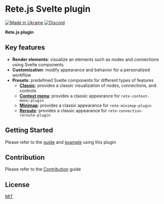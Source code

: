 Rete.js Svelte plugin
====
[![Made in Ukraine](https://img.shields.io/badge/made_in-ukraine-ffd700.svg?labelColor=0057b7)](https://stand-with-ukraine.pp.ua)
[![Discord](https://img.shields.io/discord/1081223198055604244?color=%237289da&label=Discord)](https://discord.gg/cxSFkPZdsV)

**Rete.js plugin**

## Key features

- **Render elements**: visualize an elements such as nodes and connections using Svelte components
- **Customization**: modify appearance and behavior for a personalized workflow
- **Presets**: predefined Svelte components for different types of features
  -  **[Classic](https://retejs.org/docs/guides/renderers/svelte#connect-plugin)**: provides a classic visualization of nodes, connections, and controls
  -  **[Context menu](https://retejs.org/docs/guides/context-menu#render-context-menu)**: provides a classic appearance for `rete-context-menu-plugin`
  -  **[Minimap](https://retejs.org/docs/guides/minimap#render)**: provides a classic appearance for `rete-minimap-plugin`
  -  **[Reroute](https://retejs.org/docs/guides/reroute#rendering)**: provides a classic appearance for `rete-connection-reroute-plugin`

## Getting Started

Please refer to the [guide](https://retejs.org/docs/guides/renderers/svelte) and [example](https://retejs.org/examples/svelte) using this plugin

## Contribution

Please refer to the [Contribution](https://retejs.org/docs/contribution) guide

## License

[MIT](https://github.com/retejs/svelte-plugin/blob/main/LICENSE)
